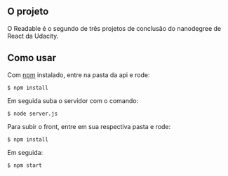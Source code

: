 ## O projeto

O Readable é o segundo de três projetos de conclusão do nanodegree de React da Udacity.

## Como usar

Com [npm](https://npmjs.org/) instalado, entre na pasta da api e rode:

    $ npm install

Em seguida suba o servidor com o comando:

    $ node server.js

Para subir o front, entre em sua respectiva pasta e rode:

    $ npm install

Em seguida:

    $ npm start
